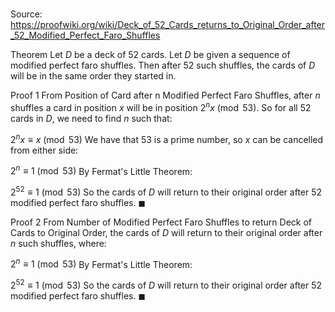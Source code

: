 # 

Source: https://proofwiki.org/wiki/Deck_of_52_Cards_returns_to_Original_Order_after_52_Modified_Perfect_Faro_Shuffles

Theorem
Let $D$ be a deck of $52$ cards.
Let $D$ be given a sequence of modified perfect faro shuffles.
Then after $52$ such shuffles, the cards of $D$ will be in the same order they started in.


Proof 1
From Position of Card after n Modified Perfect Faro Shuffles, after $n$ shuffles a card in position $x$ will be in position $2^n x \pmod {53}$.
So for all $52$ cards in $D$, we need to find $n$ such that:

$2^n x \equiv x \pmod {53}$
We have that $53$ is a prime number, so $x$ can be cancelled from either side:

$2^n \equiv 1 \pmod {53}$
By Fermat's Little Theorem:

$2^{52} \equiv 1 \pmod {53}$
So the cards of $D$ will return to their original order after $52$ modified perfect faro shuffles.
$\blacksquare$


Proof 2
From Number of Modified Perfect Faro Shuffles to return Deck of Cards to Original Order, the cards of $D$ will return to their original order after $n$ such shuffles, where:

$2^n \equiv 1 \pmod {53}$
By Fermat's Little Theorem:

$2^{52} \equiv 1 \pmod {53}$
So the cards of $D$ will return to their original order after $52$ modified perfect faro shuffles.
$\blacksquare$






